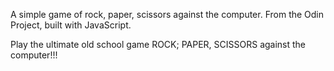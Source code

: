 A simple game of rock, paper, scissors against the computer.
From the Odin Project, built with JavaScript.

Play the ultimate old school game ROCK; PAPER, SCISSORS against the computer!!!